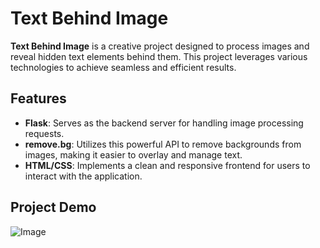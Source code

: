 # Text Behind Image

**Text Behind Image** is a creative project designed to process images and reveal hidden text elements behind them. This project leverages various technologies to achieve seamless and efficient results.

## Features

- **Flask**: Serves as the backend server for handling image processing requests.
- **remove.bg**: Utilizes this powerful API to remove backgrounds from images, making it easier to overlay and manage text.
- **HTML/CSS**: Implements a clean and responsive frontend for users to interact with the application.

## Project Demo
![Image](https://github.com/user-attachments/assets/64c78137-12ab-4b11-9b6d-6d2dfd697d17)
